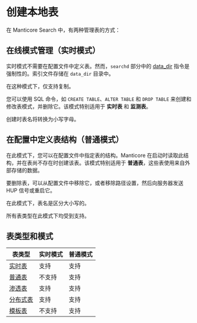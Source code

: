 # 创建本地表

在 Manticore Search 中，有两种管理表的方式：
## 在线模式管理（实时模式）
实时模式不需要在配置文件中定义表。然而，`searchd` 部分中的 [data_dir](../Server_settings/Searchd.md#data_dir) 指令是强制性的。索引文件存储在 `data_dir` 目录中。

在这种模式下，仅支持复制。

您可以使用 SQL 命令，如 `CREATE TABLE`、`ALTER TABLE` 和 `DROP TABLE` 来创建和修改表模式，并删除它。该模式特别适用于 **实时表** 和 **监测表**。

创建时表名将转换为小写字母。

## 在配置中定义表结构（普通模式）
在此模式下，您可以在配置文件中指定表的结构。Manticore 在启动时读取此结构，并在表尚不存在时创建该表。该模式特别适用于 **普通表**，这些表使用来自外部存储的数据。

要删除表，可以从配置文件中移除它，或者移除路径设置，然后向服务器发送 HUP 信号或重启它。

在此模式下，表名是区分大小写的。

所有表类型在此模式下均受到支持。


## 表类型和模式

| 表类型                                                       | 实时模式 | 普通模式 |
| ------------------------------------------------------------ | -------- | -------- |
| [实时表](./Local_tables\Real-time_table.md)                  | 支持     | 支持     |
| [普通表](./Local_tables\Plain_table.md)                      | 不支持   | 支持     |
| [渗透表](./Local_tables\Percolate_table.md)                  | 支持     | 支持     |
| [分布式表](./Creating_a_distributed_table\Creating_a_distributed_table.md) | 支持     | 支持     |
| [模板表](./Local_tables\Template_table.md)                   | 不支持   | 支持     |

<!-- proofread -->
